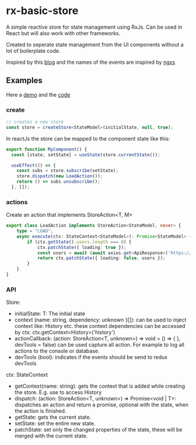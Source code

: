 # rx-basic-store

A simple reactive store for state management using RxJs. 
Can be used in React but will also work with other frameworks.

Created to seperate state management from the UI components without a lot of boilerplate code.

Inspired by this [blog](https://blog.logrocket.com/rxjs-with-react-hooks-for-state-management/) and the names of the events
are inspired by [ngxs](https://www.ngxs.io)

## Examples

Here a [demo](https://rx-basic-store.web.app/) and the [code](https://github.com/Marcelh1983/rx-basic-store/tree/main/apps/example) 

### create
```typescript
// creates a new store
const store = createStore<StateModel>(initialState, null, true);
```
In reactJs the store can be mapped to the component state like this:

```typescript
export function MyComponent() {
  const [state, setState] = useState(store.currentState());

  useEffect(() => {
    const subs = store.subscribe(setState);
    store.dispatch(new LoadAction());
    return () => subs.unsubscribe();
  }, []);
```

### actions

Create an action that implements StoreAction<T, M>

```typescript
export class LoadAction implements StoreAction<StateModel, never> {
    type = "LOAD";
    async execute(ctx: StateContext<StateModel>): Promise<StateModel> {
        if (ctx.getState().users.length === 0) {
            ctx.patchState({ loading: true });
            const users = await (await axios.get<ApiResponse>('https://randomuser.me/api/?results=20')).data.results;
            return ctx.patchState({ loading: false, users });
        }
    }
}
```
### API

Store:
- initialState: T: The initial state
- context (name: string, dependency: unknown }[]): can be used to inject context like: History etc. these context dependencies can be accessed by ctx: ctx.getContext<History<unknown>>('history')
- actionCallback: (action: StoreAction<T, unknown>) => void = () => { }, devTools = false) can be used capture all action. For example to log all actions to the console or database.
- devTools (bool): indicates if the events should be send to redux devTools

ctx: StateContext<StateModel>
- getContext<T2>(name: string): gets the context that is added while creating the store. E.g. use to access History
- dispatch: (action: StoreAction<T, unknown>) => Promise<void | T>: dispatches an action and return a promise, optional with the state, when the action is finished.
- getState: gets the current state.
- setState: set the entire new state.
- patchState: set only the changed properties of the state, these will be merged with the current state.